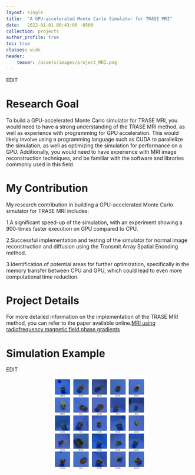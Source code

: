 ```yaml
---
layout: single
title:  "A GPU-accelerated Monte Carlo Simulator for TRASE MRI"
date:   2022-01-01 00:43:00 -0500
collection: projects
author_profile: true
toc: true
classes: wide
header:
    teaser: /assets/images/project_MRI.png
---
```


EDIT

# Research Goal
To build a GPU-accelerated Monte Carlo simulator for TRASE MRI, you would need to have a strong understanding of the TRASE MRI method, as well as experience with programming for GPU acceleration. This would likely involve using a programming language such as CUDA to parallelize the simulation, as well as optimizing the simulation for performance on a GPU. Additionally, you would need to have experience with MRI image reconstruction techniques, and be familiar with the software and libraries commonly used in this field.

# My Contribution
My research contribution in building a GPU-accelerated Monte Carlo simulator for TRASE MRI includes:

1.A significant speed-up of the simulation, with an experiment showing a 900-times faster execution on GPU compared to CPU.

2.Successful implementation and testing of the simulator for normal image reconstruction and diffusion using the Transmit Array Spatial Encoding method.

3.Identification of potential areas for further optimization, specifically in the memory transfer between CPU and GPU, which could lead to even more computational time reduction.

# Project Details
For more detailed information on the implementation of the TRASE MRI method, you can refer to the paper available online.<a href="https://nrc-publications.canada.ca/eng/view/accepted/?id=dcb1afce-003d-449d-b833-c5ace85ef71e">MRI using radiofrequency magnetic field phase gradients</a>

# Simulation Example
EDIT
<style>
.center {
  display: block;
  margin-left: auto;
  margin-right: auto;
  min-width: 30%;
  max-width: 50%;
  width: 50vw;
}
</style>
<img class="center" src="/assets/images/project_CNN_data.png" alt="Sample of my training dataset."> 





